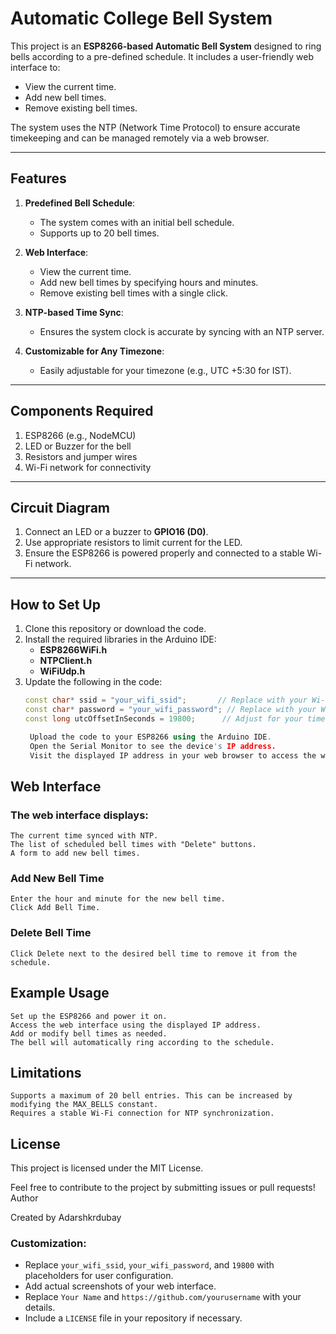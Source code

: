 # Automatic College Bell System

This project is an **ESP8266-based Automatic Bell System** designed to ring bells according to a pre-defined schedule. It includes a user-friendly web interface to:
- View the current time.
- Add new bell times.
- Remove existing bell times.

The system uses the NTP (Network Time Protocol) to ensure accurate timekeeping and can be managed remotely via a web browser.

---

## Features

1. **Predefined Bell Schedule**:
   - The system comes with an initial bell schedule.
   - Supports up to 20 bell times.

2. **Web Interface**:
   - View the current time.
   - Add new bell times by specifying hours and minutes.
   - Remove existing bell times with a single click.

3. **NTP-based Time Sync**:
   - Ensures the system clock is accurate by syncing with an NTP server.

4. **Customizable for Any Timezone**:
   - Easily adjustable for your timezone (e.g., UTC +5:30 for IST).

---

## Components Required

1. ESP8266 (e.g., NodeMCU)
2. LED or Buzzer for the bell
3. Resistors and jumper wires
4. Wi-Fi network for connectivity

---

## Circuit Diagram

1. Connect an LED or a buzzer to **GPIO16 (D0)**.
2. Use appropriate resistors to limit current for the LED.
3. Ensure the ESP8266 is powered properly and connected to a stable Wi-Fi network.

---

## How to Set Up

1. Clone this repository or download the code.
2. Install the required libraries in the Arduino IDE:
   - **ESP8266WiFi.h**
   - **NTPClient.h**
   - **WiFiUdp.h**
3. Update the following in the code:
   ```cpp
   const char* ssid = "your_wifi_ssid";       // Replace with your Wi-Fi SSID
   const char* password = "your_wifi_password"; // Replace with your Wi-Fi password
   const long utcOffsetInSeconds = 19800;      // Adjust for your timezone

    Upload the code to your ESP8266 using the Arduino IDE.
    Open the Serial Monitor to see the device's IP address.
    Visit the displayed IP address in your web browser to access the web interface.

## Web Interface

### The web interface displays:

    The current time synced with NTP.
    The list of scheduled bell times with "Delete" buttons.
    A form to add new bell times.

### Add New Bell Time

    Enter the hour and minute for the new bell time.
    Click Add Bell Time.

### Delete Bell Time

    Click Delete next to the desired bell time to remove it from the schedule.

## Example Usage

    Set up the ESP8266 and power it on.
    Access the web interface using the displayed IP address.
    Add or modify bell times as needed.
    The bell will automatically ring according to the schedule.

## Limitations

    Supports a maximum of 20 bell entries. This can be increased by modifying the MAX_BELLS constant.
    Requires a stable Wi-Fi connection for NTP synchronization.


## License

This project is licensed under the MIT License.

Feel free to contribute to the project by submitting issues or pull requests!
Author

Created by Adarshkrdubay


### Customization:
- Replace `your_wifi_ssid`, `your_wifi_password`, and `19800` with placeholders for user configuration.
- Add actual screenshots of your web interface.
- Replace `Your Name` and `https://github.com/yourusername` with your details.
- Include a `LICENSE` file in your repository if necessary.
